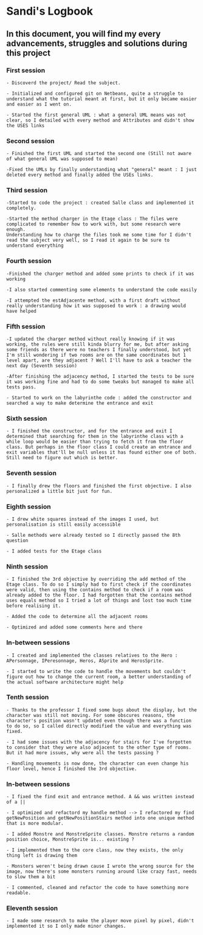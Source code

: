 # Sandi's Logbook

## In this document, you will find my every advancements, struggles and solutions during this project

### First session

    - Discoverd the project/ Read the subject.
    
    - Initialized and configured git on Netbeans, quite a struggle to understand what the tutorial meant at first, but it only became easier and easier as I went on.
    
    - Started the first general UML : what a general UML means was not clear, so I detailed with every method and Attributes and didn't show the USES links

### Second session

    - Finished the first UML and started the second one (Still not aware of what general UML was supposed to mean)

    -Fixed the UMLs by finally understanding what "general" meant : I just deleted every method and finally added the USEs links.

### Third session

    -Started to code the project : created Salle class and implemented it completely.
    
    -Started the method charger in the Etage class : The files were complicated to remember how to work with, but some research were enough.
    Understanding how to charge the files took me some time for I didn't read the subject very well, so I read it again to be sure to understand everything

### Fourth session

    -Finished the charger method and added some prints to check if it was working
    
    -I also started commenting some elements to understand the code easily

    -I attempted the estAdjacente method, with a first draft without really understanding how it was supposed to work : a drawing would have helped

### Fifth session

    -I updated the charger method without really knowing if it was working, the rules were still kinda blurry for me, but after asking some friends as there were no teachers I finally understood, but yet I'm still wondering if two rooms are on the same coordinates but 1 level apart, are they adjacent ? Well I'll have to ask a teacher the next day (Seventh session)

    -After finishing the adjacency method, I started the tests to be sure it was working fine and had to do some tweaks but managed to make all tests pass.

    - Started to work on the labyrinthe code : added the constructor and searched a way to make determine the entrance and exit

### Sixth session

    - I finished the constructor, and for the entrance and exit I determined that searching for them in the labyrinthe class with a while loop would be easier than trying to fetch it from the floor class. But perhaps in the floor class I could create an entrance and exit variables that'll be null unless it has found either one of both. Still need to figure out which is better.

### Seventh session

    - I finally drew the floors and finished the first objective. I also personalized a little bit just for fun.

### Eighth session

    - I drew white squares instead of the images I used, but personalisation is still easily accessible
    
    - Salle methods were already tested so I directly passed the 8th question
    
    - I added tests for the Etage class

### Ninth session

    - I finished the 3rd objective by overriding the add method of the Etage class. To do so I simply had to first check if the coordinates were valid, then using the contains method to check if a room was already added to the floor. I had forgotten that the contains method uses equals method so I tried a lot of things and lost too much time before realising it. 
    
    - Added the code to determine all the adjacent rooms
    
    - Optimized and added some comments here and there

### In-between sessions

    - I created and implemented the classes relatives to the Hero : APersonnage, IPeresonnage, Heros, ASprite and HerosSprite.
    
    - I started to write the code to handle the movements but couldn't figure out how to change the current room, a better understanding of the actual software architecture might help

### Tenth session

    - Thanks to the professor I fixed some bugs about the display, but the character was still not moving. For some obscures reasons, the character's position wasn't updated even though there was a function to do so, so I called directly modified the value and everything was fixed.
   
    - I had some issues with the adjacency for stairs for I've forgotten to consider that they were also adjacent to the other type of rooms. But it had more issues, why were all the tests passing ?
    
    - Handling movements is now done, the character can even change his floor level, hence I finished the 3rd objective.

### In-between sessions
    
    - I fixed the find exit and entrance method. A && was written instead of a ||
    
    - I optimized and refactord my handle method --> I refactored my find getNewPosition and getNewPositionStairs method into one unique method that is more modular.
  
    - I added Monstre and MonstreSprite classes. Monstre returns a random position choice, MonstreSprite is... existing ?

    - I implemented them to the core class, now they exists, the only thing left is drawing them
    
    - Monsters weren't being drawn cause I wrote the wrong source for the image, now there's some monsters running around like crazy fast, needs to slow them a bit

    - I commented, cleaned and refactor the code to have something more readable.

### Eleventh session

    - I made some research to make the player move pixel by pixel, didn't implemented it so I only made minor changes.